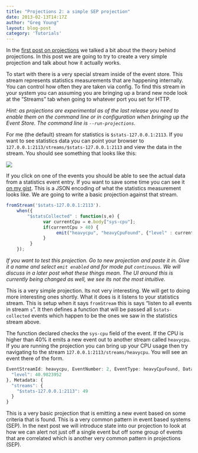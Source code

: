 ```yaml
---
title: "Projections 2: a simple SEP projection"
date: 2013-02-13T14:17Z
author: "Greg Young"
layout: blog-post
category: 'Tutorials'
---
```


In the [first post on projections](http://goodenoughsoftware.net/2013/02/12/projections-1-the-theory) we talked a bit about the theory behind projections. In this post we are going to try to create a very simple projection and talk about how it actually works.

To start with there is a very special stream inside of the event store. This stream represents statistics measurements that are happening internally. You can control how often they are taken via config. To find this stream in your system you can assuming you are bringing up a brand new node look at the “Streams” tab when going to whatever port you set for HTTP.

_Hint: as projections are experimental as of the last release you need to enable them on the command line or in configuration when bringing up the Event Store. The command line is `--run-projections`._

For me (the default) stream for statistics is `$stats-127.0.0.1:2113`. If you want to see statistics data you can point your browser to `127.0.0.1:2113/streams/$stats-127.0.0.1:2113` and view the data in the stream. You should see something that looks like this:

![](https://gregfyoung.files.wordpress.com/2013/02/streamviewed.png)

If you click on one of the events you should be able to see the actual data from a statistics event entry. If you want to save some time you can see it [on my gist](https://gist.github.com/gregoryyoung/4944753). This is a JSON encoding of what the statistics measurement looks like. We are going to write a basic projection against that stream.

```javascript
fromStream('$stats-127.0.0.1:2113').
    when({
        "$statsCollected" : function(s,e) {
              var currentCpu = e.body["sys-cpu"];
              if(currentCpu > 40) {
                   emit("heavycpu", "heavyCpuFound", {"level" : currentCpu})
              }
         }
    });
```

_If you want to test this projection. Go to new projection and paste it in. Give it a name and select `emit enabled` and for mode put `continuous`. We will discuss in a later post what these things mean. The UI around this is currently being changed as well, we see its not the most intuitive._

This is a very simple projection. Its not very interesting. We will get to doing more interesting ones shortly. What it does is it listens to your statistics stream. This is setup when it says `fromStream` this is says “listen to all events in stream `s`”. It then defines a function that will be passed all `$stats-collected` events which happen to be the ones we saw in the statistics stream above.

The function declared checks the `sys-cpu` field of the event. If the CPU is higher than 40% it emits a new event out to another stream called `heavycpu`. If you are running the projection you can bring up your CPU usage then try navigating to the stream `127.0.0.1:2113/streams/heavycpu`. You will see an event there of the form.

```javascript
EventStreamId: heavycpu, EventNumber: 2, EventType: heavyCpuFound, Data: {
  "level": 40.9823952
}, Metadata: {
  "streams": {
    "$stats-127.0.0.1:2113": 49
  }
}
```

This is a very basic projection that is emitting a new event based on some criteria that is found. This is a very common pattern in event based systems (SEP). In the next post we will introduce state into our projection to look at how we can alert not just off a single event but off some group of events that are correlated which is another very common pattern in projections (SEP).
